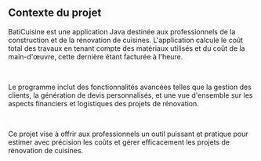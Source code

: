 ## Contexte du projet
BatiCuisine est une application Java destinée aux professionnels de la construction et de la rénovation de cuisines. L'application calcule le coût total des travaux en tenant compte des matériaux utilisés et du coût de la main-d'œuvre, cette dernière étant facturée à l'heure.

​

Le programme inclut des fonctionnalités avancées telles que la gestion des clients, la génération de devis personnalisés, et une vue d'ensemble sur les aspects financiers et logistiques des projets de rénovation.

​

Ce projet vise à offrir aux professionnels un outil puissant et pratique pour estimer avec précision les coûts et gérer efficacement les projets de rénovation de cuisines.

​


